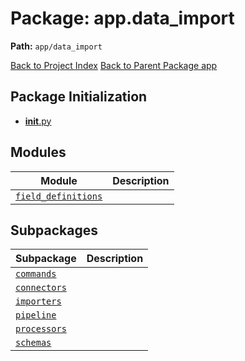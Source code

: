 # Package: app.data_import

**Path:** `app/data_import`

[Back to Project Index](../../../index.md)
[Back to Parent Package app](../index.md)

## Package Initialization
- [__init__.py](init.md)

## Modules

| Module | Description |
| --- | --- |
| [`field_definitions`](field_definitions.md) |  |

## Subpackages

| Subpackage | Description |
| --- | --- |
| [`commands`](commands/index.md) |  |
| [`connectors`](connectors/index.md) |  |
| [`importers`](importers/index.md) |  |
| [`pipeline`](pipeline/index.md) |  |
| [`processors`](processors/index.md) |  |
| [`schemas`](schemas/index.md) |  |
